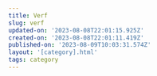 ```yaml
---
title: Verf
slug: verf
updated-on: '2023-08-08T22:01:15.925Z'
created-on: '2023-08-08T22:01:11.419Z'
published-on: '2023-08-09T10:03:31.574Z'
layout: '[category].html'
tags: category
---
```



